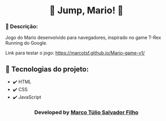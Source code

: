 <h1 align="center">💢 Jump, Mario! 💢</h1>

### 📝 Descrição:

Jogo do Mario desenvolvido para navegadores, inspirado no game T-Rex Running do Google.

Link para testar o jogo: https://marcotsf.github.io/Mario-game-v1/


## 🚀 Tecnologias do projeto:

- ✔️ HTML
- ✔️ CSS
- ✔️ JavaScript

<h3 align="center">Developed by <a href="https://www.linkedin.com/in/marcotsf/">Marco Túlio Salvador Filho</a></h3>
 
